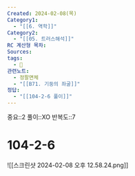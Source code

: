 ```yaml
---
Created: 2024-02-08(목)
Category1:
  - "[[6. 역학]]"
Category2:
  - "[[05. 트러스해석]]"
RC 계산형 목차: 
Sources: 
tags:
  - 🧮
관련노트:
  - 정팔면체
  - "[[B71. 기둥의 좌굴]]"
정답:
  - "[[104-2-6 풀이]]"
---
```

중요::2
풀이::XO
반복도::7
#  104-2-6

![[스크린샷 2024-02-08 오후 12.58.24.png]]
